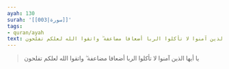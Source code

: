 ```yaml
---
ayah: 130
surah: '[[003|سورة]]'
tags:
- quran/ayah
text: يا أيها الذين آمنوا لا تأكلوا الربا أضعافا مضاعفة ۖ واتقوا الله لعلكم تفلحون
---
```

> يا أيها الذين آمنوا لا تأكلوا الربا أضعافا مضاعفة ۖ واتقوا الله لعلكم تفلحون
